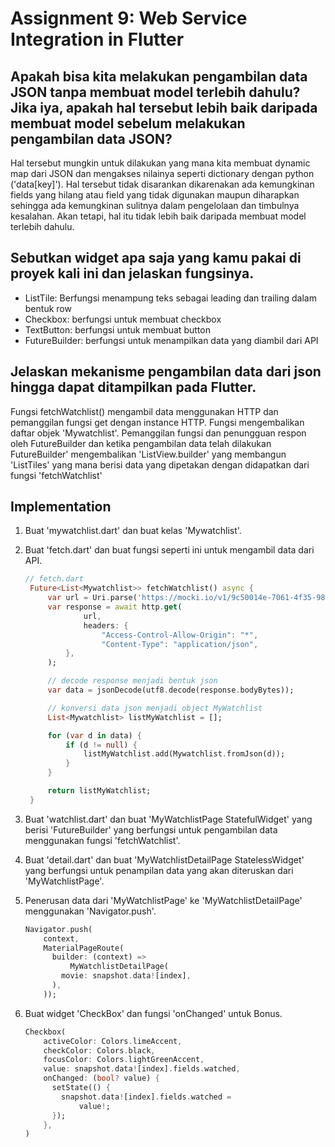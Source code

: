 # Assignment 9: Web Service Integration in Flutter

## Apakah bisa kita melakukan pengambilan data JSON tanpa membuat model terlebih dahulu? Jika iya, apakah hal tersebut lebih baik daripada membuat model sebelum melakukan pengambilan data JSON?
Hal tersebut mungkin untuk dilakukan yang mana kita membuat dynamic map dari JSON dan mengakses nilainya seperti dictionary dengan python ('data[key]'). Hal tersebut tidak disarankan dikarenakan ada kemungkinan fields yang hilang atau field yang tidak digunakan maupun diharapkan sehingga ada kemungkinan sulitnya dalam pengelolaan dan timbulnya kesalahan. Akan tetapi, hal itu tidak lebih baik daripada membuat model terlebih dahulu.

## Sebutkan widget apa saja yang kamu pakai di proyek kali ini dan jelaskan fungsinya.
- ListTile: Berfungsi menampung teks sebagai leading dan trailing dalam bentuk row
- Checkbox: berfungsi untuk membuat checkbox
- TextButton: berfungsi untuk membuat button
- FutureBuilder: berfungsi untuk menampilkan data yang diambil dari API

##  Jelaskan mekanisme pengambilan data dari json hingga dapat ditampilkan pada Flutter.
Fungsi fetchWatchlist() mengambil data menggunakan HTTP dan pemanggilan fungsi get dengan instance HTTP.  Fungsi mengembalikan daftar objek 'Mywatchlist'. Pemanggilan fungsi dan penungguan respon oleh FutureBuilder dan ketika pengambilan data telah dilakukan FutureBuilder' mengembalikan 'ListView.builder' yang membangun 'ListTiles' yang mana berisi data yang dipetakan dengan didapatkan dari fungsi 'fetchWatchlist'


## Implementation
1. Buat 'mywatchlist.dart' dan buat kelas 'Mywatchlist'.
2. Buat 'fetch.dart' dan buat fungsi seperti ini untuk mengambil data dari API.
   ```dart
   // fetch.dart
	Future<List<Mywatchlist>> fetchWatchlist() async {
		var url = Uri.parse('https://mocki.io/v1/9c50014e-7061-4f35-9852-d50a9a640dc6');
		var response = await http.get(
				url,
				headers: {
					"Access-Control-Allow-Origin": "*",
					"Content-Type": "application/json",
			},
		);

		// decode response menjadi bentuk json
		var data = jsonDecode(utf8.decode(response.bodyBytes));

		// konversi data json menjadi object MyWatchlist
		List<Mywatchlist> listMyWatchlist = [];

		for (var d in data) {
			if (d != null) {
				listMyWatchlist.add(Mywatchlist.fromJson(d));
			}
		}

		return listMyWatchlist;
	}
	```
3. Buat 'watchlist.dart' dan buat 'MyWatchlistPage StatefulWidget' yang berisi 'FutureBuilder' yang berfungsi untuk pengambilan data menggunakan fungsi 'fetchWatchlist'.

4. Buat 'detail.dart' dan buat 'MyWatchlistDetailPage StatelessWidget' yang berfungsi untuk penampilan data yang akan diteruskan dari 'MyWatchlistPage'.

5. Penerusan data dari 'MyWatchlistPage' ke 'MyWatchlistDetailPage' menggunakan 'Navigator.push'.
    ```dart
	Navigator.push(
		context,
		MaterialPageRoute(
		  builder: (context) =>
			  MyWatchlistDetailPage(
			movie: snapshot.data![index],
		  ),
		));
	```
6. Buat widget 'CheckBox' dan fungsi 'onChanged' untuk Bonus.
    ```dart
	Checkbox(
		activeColor: Colors.limeAccent,
		checkColor: Colors.black,
		focusColor: Colors.lightGreenAccent,
		value: snapshot.data![index].fields.watched,
		onChanged: (bool? value) {
		  setState(() {
			snapshot.data![index].fields.watched =
				value!;
		  });
		},
	)
	```